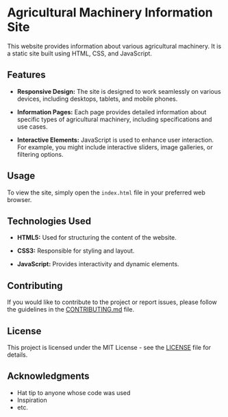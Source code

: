 # Agricultural Machinery Information Site

This website provides information about various agricultural machinery. It is a static site built using HTML, CSS, and JavaScript.

## Features

- **Responsive Design:** The site is designed to work seamlessly on various devices, including desktops, tablets, and mobile phones.

- **Information Pages:** Each page provides detailed information about specific types of agricultural machinery, including specifications and use cases.

- **Interactive Elements:** JavaScript is used to enhance user interaction. For example, you might include interactive sliders, image galleries, or filtering options.

## Usage

To view the site, simply open the `index.html` file in your preferred web browser.

## Technologies Used

- **HTML5:** Used for structuring the content of the website.

- **CSS3:** Responsible for styling and layout.

- **JavaScript:** Provides interactivity and dynamic elements.

## Contributing

If you would like to contribute to the project or report issues, please follow the guidelines in the [CONTRIBUTING.md](CONTRIBUTING.md) file.

## License

This project is licensed under the MIT License - see the [LICENSE](LICENSE) file for details.

## Acknowledgments

- Hat tip to anyone whose code was used
- Inspiration
- etc.

